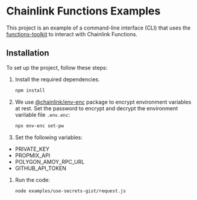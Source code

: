 # Chainlink Functions Examples

This project is an example of a command-line interface (CLI) that uses the [functions-toolkit](https://github.com/smartcontractkit/functions-toolkit) to interact with Chainlink Functions.

## Installation

To set up the project, follow these steps:

1. Install the required dependencies.

   ```bash
   npm install
   ```

1. We use [@chainlink/env-enc](https://www.npmjs.com/package/@chainlink/env-enc) package to encrypt environment variables at rest. Set the password to encrypt and decrypt the environment varilable file `.env.enc`:

   ```bash
   npx env-enc set-pw
   ```

1. Set the following variables:

- PRIVATE_KEY
- PROPMIX_API
- POLYGON_AMOY_RPC_URL
- GITHUB_API_TOKEN


1. Run the code:

   ```bash
   node examples/use-secrets-gist/request.js
   ```

